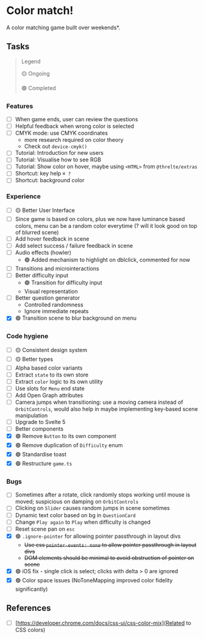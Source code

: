 # Color match!

A color matching game built over weekends\*.

## Tasks

> Legend
>
> 🟡 Ongoing
>
> 🟢 Completed

### Features

- [ ] When game ends, user can review the questions
- [ ] Helpful feedback when wrong color is selected
- [ ] CMYK mode: use CMYK coordinates
  - more research required on color theory
  - Check out `device-cmyk()`
- [ ] Tutorial: Introduction for new users
- [ ] Tutorial: Visualise how to see RGB
- [ ] Tutorial: Show color on hover, maybe using `<HTML>` from `@threlte/extras`
- [ ] Shortcut: key help `⌘ ?`
- [ ] Shortcut: background color

### Experience

- [ ] 🟡 Better User Interface
- [ ] Since game is based on colors, plus we now have luminance based colors, menu can be a random color everytime (? will it look good on top of blurred scene)
- [ ] Add hover feedback in scene
- [ ] Add select success / failure feedback in scene
- [ ] Audio effects (howler)
  - 🟢 Added mechanism to highlight on dblclick, commented for now
- [ ] Transitions and microinteractions
- [ ] Better difficulty input
  - 🟢 Transition for difficulty input
  - Visual representation
- [ ] Better question generator
  - Controlled randomness
  - Ignore immediate repeats
- [x] 🟢 Transition scene to blur background on menu

### Code hygiene

- [ ] 🟡 Consistent design system
- [ ] 🟡 Better types
- [ ] Alpha based color variants
- [ ] Extract `state` to its own store
- [ ] Extract `color` logic to its own utility
- [ ] Use slots for `Menu` end state
- [ ] Add Open Graph attributes
- [ ] Camera jumps when transitioning: use a moving camera instead of `OrbitControls`, would also help in maybe implementing key-based scene manipulation
- [ ] Upgrade to Svelte 5
- [ ] Better components
- [x] 🟢 Remove `Button` to its own component
- [x] 🟢 Remove duplication of `Difficulty` enum
- [x] 🟢 Standardise toast
- [x] 🟢 Restructure `game.ts`

### Bugs

- [ ] Sometimes after a rotate, click randomly stops working until mouse is moved; suspicious on damping on `OrbitControls`
- [ ] Clicking on `Slider` causes random jumps in scene sometimes
- [ ] Dynamic text color based on bg in `QuestionCard`
- [ ] Change `Play again` to `Play` when difficulty is changed
- [ ] Reset scene pan on `esc`
- [x] 🟢 `.ignore-pointer` for allowing pointer passthrough in layout divs
  - ~~Use css `pointer-events: none` to allow pointer passthrough in layout divs~~
  - ~~DOM elements should be minimal to avoid obstruction of pointer on scene~~
- [x] 🟢 iOS fix - single click is select; clicks with delta > 0 are ignored
- [x] 🟢 Color space issues (NoToneMapping improved color fidelity significantly)

## References

- [ ] [https://developer.chrome.com/docs/css-ui/css-color-mix](Related to CSS colors)
